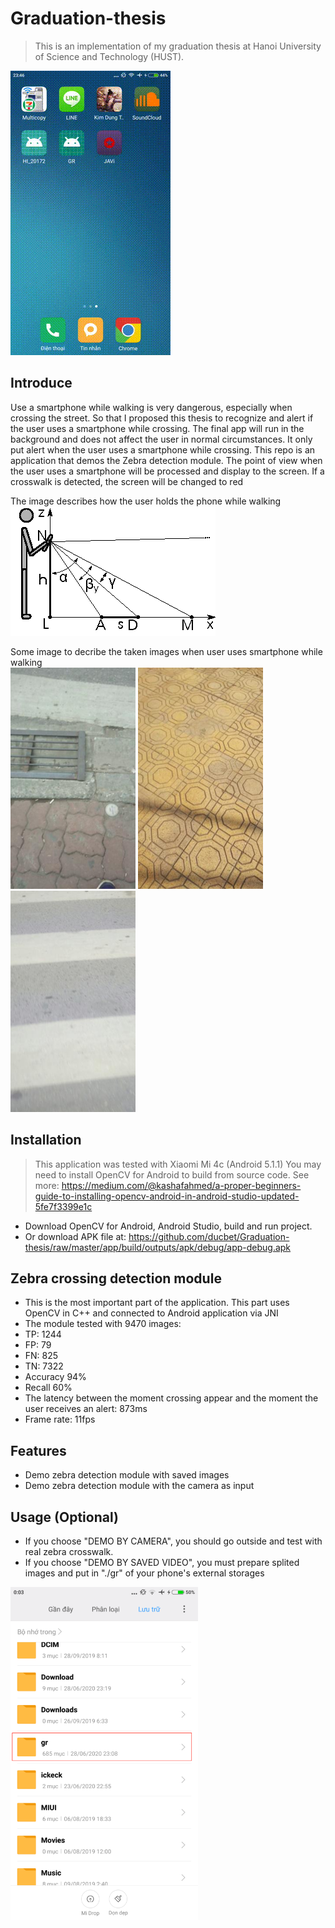 # Graduation-thesis
> This is an implementation of my graduation thesis at Hanoi University of Science and Technology (HUST). 
	
![Graduation-thesis.gif](./app/src/main/gr.gif)

## Introduce
Use a smartphone while walking is very dangerous, especially when crossing the street. So that I proposed this thesis to recognize and alert if the user uses a smartphone while crossing. The final app will run in the background and does not affect the user in normal circumstances. It only put alert when the user uses a smartphone while crossing. 
This repo is an application that demos the Zebra detection module. The point of view when the user uses a smartphone will be processed and display to the screen. If a crosswalk is detected, the screen will be changed to red

The image describes how the user holds the phone while walking
<br/>
![ZebraRecognizer: Efficient and Precise Localization of Pedestrian Crossings](./app/src/main/pointOfView.png)

Some image to decribe the taken images when user uses smartphone while walking
<br/>
![sample1](./app/src/main/sample1.png)
![sample2](./app/src/main/sample2.png)
![sample3](./app/src/main/sample3.png)
## Installation
> This application was tested with Xiaomi Mi 4c (Android 5.1.1)
> You may need to install OpenCV for Android to build from source code. See more: https://medium.com/@kashafahmed/a-proper-beginners-guide-to-installing-opencv-android-in-android-studio-updated-5fe7f3399e1c

- Download OpenCV for Android, Android Studio, build and run project.
- Or download APK file at: https://github.com/ducbet/Graduation-thesis/raw/master/app/build/outputs/apk/debug/app-debug.apk
## Zebra crossing detection module
- This is the most important part of the application. This part uses OpenCV in C++ and connected to Android application via JNI
- The module tested with 9470 images:
- TP: 1244
- FP: 79 
- FN: 825
- TN: 7322
- Accuracy 94%
- Recall 60%
- The latency between the moment crossing appear and the moment the user receives an alert: 873ms
- Frame rate: 11fps
## Features
- Demo zebra detection module with saved images
- Demo zebra detection module with the camera as input
## Usage (Optional)
- If you choose "DEMO BY CAMERA", you should go outside and test with real zebra crosswalk.
- If you choose "DEMO BY SAVED VIDEO", you must prepare splited images and put in "./gr" of your phone's external storages
<img src="./app/src/main/gr_path.png" width="300" >
